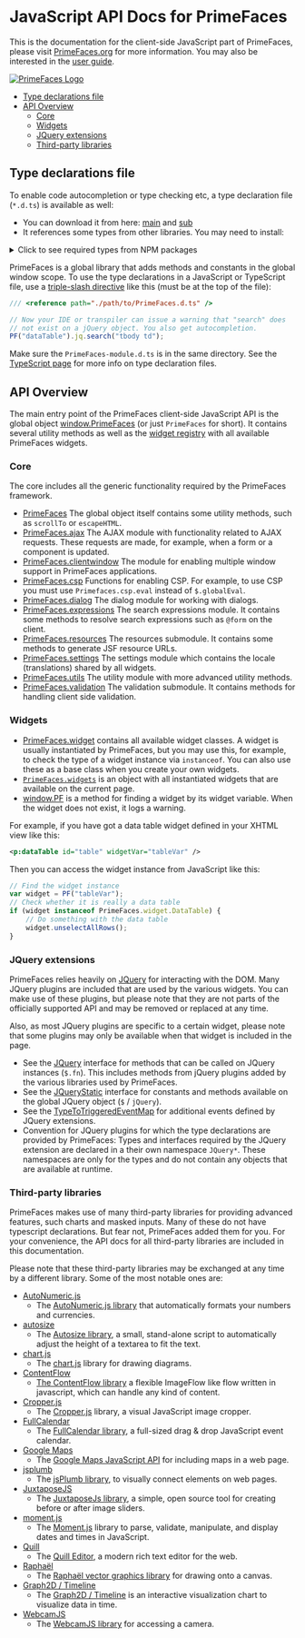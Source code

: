# JavaScript API Docs for PrimeFaces

This is the documentation for the client-side JavaScript part of PrimeFaces, please visit
[PrimeFaces.org](https://www.primefaces.org) for more information. You may also  be interested in the
[user guide](https://primefaces.github.io/primefaces/).

[![PrimeFaces Logo](https://www.primefaces.org/wp-content/uploads/2016/10/prime_logo_new.png)](https://www.primefaces.org/showcase)

* [Type declarations file](#type-declarations-file)
* [API Overview](#api-overview)
    - [Core](#core)
    - [Widgets](#widgets)
    - [JQuery extensions](#jquery-extensions)
    - [Third-party libraries](#third-party-libraries)

## Type declarations file

To enable code autocompletion or type checking etc, a type declaration file
(`*.d.ts`) is available as well:

* You can download it from here: [main](../PrimeFaces.d.ts) and [sub](../PrimeFaces-module.d.ts)
* It references some types from other libraries. You may need to install:

<details>
<summary>Click to see required types from NPM packages </summary>

```sh
npm install --save-dev  \
  @fullcalendar/common \
  @fullcalendar/core \
  @fullcalendar/daygrid
  @fullcalendar/interaction 
  @fullcalendar/list 
  @fullcalendar/moment \
  @fullcalendar/timegrid \
  @types/chart.js \
  @types/googlemaps \
  @types/hammerjs \
  @types/inputmask \
  @types/jquery \
  @types/jqueryui \
  @types/js-cookie \
  @types/quill \
  @types/raphael \
  autonumeric \
  cropperjs \
  jsplumb \
  moment \
  moment-timezone \
  vis-data \
  vis-timeline \
  vis-util
```

</details>

PrimeFaces is a global library that adds methods and constants in the global window scope. To use the type declarations
in a JavaScript or TypeScript file, use a
[triple-slash directive](https://www.typescriptlang.org/docs/handbook/triple-slash-directives.html#-reference-path-)
like this (must be at the top of the file):

```javascript
/// <reference path="./path/to/PrimeFaces.d.ts" />

// Now your IDE or transpiler can issue a warning that "search" does
// not exist on a jQuery object. You also get autocompletion.
PF("dataTable").jq.search("tbody td");
```

Make sure the `PrimeFaces-module.d.ts` is in the same directory. See the
[TypeScript page](https://www.typescriptlang.org/docs/handbook/declaration-files/introduction.html) for more info on
type declaration files.

## API Overview

The main entry point of the PrimeFaces client-side JavaScript API is the global object
[window.PrimeFaces](./modules/src_primefaces.primefaces.html) (or just `PrimeFaces` for short). It contains several
utility methods as well as the [widget registry](./modules/src_primefaces.primefaces.widget.html) with all available
PrimeFaces widgets.

### Core

The core includes all the generic functionality required by the PrimeFaces framework.

* [PrimeFaces](./modules/src_primefaces.primefaces.html) The global object itself contains some utility methods, such as `scrollTo` or
`escapeHTML`.
* [PrimeFaces.ajax](./modules/src_primefaces.primefaces.ajax.html) The AJAX module with functionality related to AJAX requests. These
requests are made, for example, when a form or a component is updated.
* [PrimeFaces.clientwindow](./modules/src_primefaces.primefaces.clientwindow.html) The module for enabling multiple window support in
  PrimeFaces applications.
* [PrimeFaces.csp](./modules/src_primefaces.primefaces.csp.html) Functions for enabling CSP. For example, to use CSP
you must use `Primefaces.csp.eval` instead of `$.globalEval`.
* [PrimeFaces.dialog](./modules/src_primefaces.primefaces.dialog.html) The dialog module for working with dialogs.
* [PrimeFaces.expressions](./modules/src_primefaces.primefaces.expressions.html) The search expressions module. It contains some
methods to resolve search expressions such as `@form` on the client.
* [PrimeFaces.resources](./modules/src_primefaces.primefaces.resources.html) The resources submodule. It contains some methods to
generate JSF resource URLs.
* [PrimeFaces.settings](./modules/src_primefaces.primefaces.settings.html) The settings module which contains the locale
(translations) shared by all widgets.
* [PrimeFaces.utils](./modules/src_primefaces.primefaces.utils.html) The utility module with more advanced utility methods.
* [PrimeFaces.validation](./modules/src_primefaces.primefaces.validation.html) The validation submodule. It contains methods for 
handling client side validation.

### Widgets

* [PrimeFaces.widget](./modules/src_primefaces.primefaces.widget.html) contains all available widget classes. A widget is
usually instantiated by PrimeFaces, but you may use this, for example, to check the type of a widget instance via
`instanceof`. You can also use these as a base class when you create your own widgets.
* [`PrimeFaces.widgets`](./modules/src_primefaces.primefaces.html#widgets) is an object with all instantiated widgets that
are available on the current page.
* [window.PF](./modules/src_primefaces.html#pf) is a method for finding a widget by its widget variable. When the widget
does not exist, it logs a warning.

For example, if you have got a data table widget defined in your XHTML view like this:

```xml
<p:dataTable id="table" widgetVar="tableVar" />
```

Then you can access the widget instance from JavaScript like this:

```javascript
// Find the widget instance
var widget = PF("tableVar");
// Check whether it is really a data table
if (widget instanceof PrimeFaces.widget.DataTable) {
    // Do something with the data table
    widget.unselectAllRows();
}
```

### JQuery extensions

PrimeFaces relies heavily on [JQuery](https://jquery.com/) for interacting with the DOM. Many JQuery plugins are
included that are used by the various widgets. You can make use of these plugins, but please note that they are not
parts of the officially supported API and may be removed or replaced at any time.

Also, as most JQuery plugins are specific to a certain widget, please note that some plugins may only be available when
that widget is included in the page.

* See the [JQuery](./interfaces/src_primefaces.jquery-1.html) interface for methods that can be called on JQuery instances
(`$.fn`). This includes methods from jQuery plugins added by the various libraries used by PrimeFaces.
* See the [JQueryStatic](./interfaces/src_primefaces.jquerystatic.html) interface for constants and methods available on the
global JQuery object (`$` / `jQuery`).
* See the [TypeToTriggeredEventMap](./interfaces/src_primefaces.jquery.typetotriggeredeventmap.html) for additional events
defined by JQuery extensions.
* Convention for JQuery plugins for which the type declarations are provided by PrimeFaces: Types and interfaces
  required by the JQuery extension are declared in a their own namespace `JQuery*`. These namespaces are only for the
  types and do not contain any objects that are available at runtime. 

### Third-party libraries

PrimeFaces makes use of many third-party libraries for providing advanced features, such charts and masked inputs. Many
of these do not have typescript declarations. But fear not, PrimeFaces added them for you. For your convenience, the
API docs for all third-party libraries are included in this documentation.

Please note that these third-party libraries may be exchanged at any time by a different library. Some of the most
notable ones are:

* [AutoNumeric.js](./classes/node_modules_autonumeric.export_-1.html)
    * The [AutoNumeric.js library](http://autonumeric.org/) that automatically formats your numbers and currencies.
* [autosize](./modules/src_primefaces.html#autosize-1)
    * The [Autosize library](https://github.com/jackmoore/autosize), a small, stand-alone script to automatically adjust
      the height of a textarea to fit the text. 
* [chart.js](./classes/node_modules__types_chart_js.export_-1.html)
    * The [chart.js](https://www.chartjs.org/) library for drawing diagrams.
* [ContentFlow](./modules/src_primefaces.juxtapose.html)
    * [The ContentFlow library](https://web.archive.org/web/20120108070056/http://www.jacksasylum.eu/ContentFlow/index.php)
      a flexible ImageFlow like flow written in javascript, which can handle any kind of content.
* [Cropper.js](./classes/node_modules_cropperjs_types.cropper-1.html)
    * The [Cropper.js](https://fengyuanchen.github.io/cropperjs/) library, a visual JavaScript image cropper.
* [FullCalendar](./classes/node_modules__fullcalendar_core_main.calendar.html)
    * The [FullCalendar library](https://fullcalendar.io/), a full-sized drag & drop JavaScript event calendar.
* [Google Maps](./modules/node_modules__types_googlemaps.google.maps.html)
    * The [Google Maps JavaScript API](https://developers.google.com/maps/documentation/javascript/tutorial) for
      including maps in a web page.
* [jsplumb](./modules/node_modules_jsplumb.export_.html)
    * The [jsPlumb library](https://github.com/jsplumb/jsplumb), to visually connect elements on web pages.
* [JuxtaposeJS](./modules/src_primefaces.juxtapose.html)
    * The [JuxtaposeJs library](https://juxtapose.knightlab.com/), a simple, open source tool for creating before or
      after image sliders.
* [moment.js](./modules/node_modules_moment_ts3_1_typings_moment.html)
    * The [Moment.js](https://momentjs.com/) library to parse, validate, manipulate, and display dates and times in
      JavaScript.
* [Quill](./modules/node_modules__types_quill.html)
    * The [Quill Editor](https://quilljs.com/), a modern rich text editor for the web.
* [Raphaël](./interfaces/node_modules__types_raphael.raphaelstatic.html)
    * The [Raphaël vector graphics library](https://dmitrybaranovskiy.github.io/raphael/) for drawing onto a canvas.
* [Graph2D / Timeline](./modules/node_modules_vis_timeline_declarations.html)
    * The [Graph2D / Timeline](https://github.com/visjs/vis-timeline) is an interactive visualization chart to visualize
    data in time.
* [WebcamJS](./modules/src_primefaces.webcam.html)
    * The [WebcamJS library](https://github.com/jhuckaby/webcamjs) for accessing a camera.
